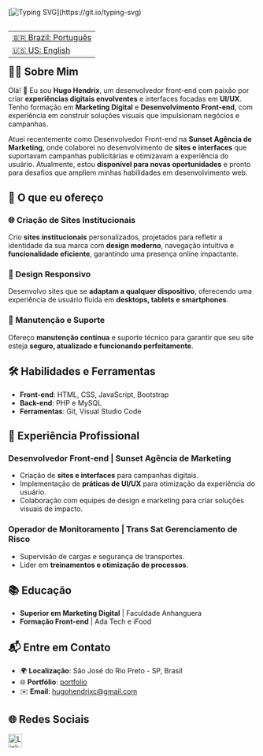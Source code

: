 

[![Typing SVG](https://readme-typing-svg.demolab.com?font=Fira+Code&pause=1000&color=F7B027&random=false&width=435&lines=Ol%C3%A1!+%F0%9F%91%8B+Meu+nome+%C3%A9+Hugo+Hendrix...;Sou+um+desenvolvedor+front+end.)](https://git.io/typing-svg)

<table align="right">
 <tr>
   <td><a href="https://github.com/HugoHendrix/hugohendrix/blob/main/README.md">🇧🇷 Brazil: Português</a></td>
 </tr> 
 <tr>
   <td><a href="https://github.com/HugoHendrix/hugohendrix/blob/main/README-en.md">🇺🇸 US: English</a></td>
 </tr>
</table>

## 👨‍💻 **Sobre Mim**

Olá! 👋 Eu sou **Hugo Hendrix**, um desenvolvedor front-end com paixão por criar **experiências digitais envolventes** e interfaces focadas em **UI/UX**. Tenho formação em **Marketing Digital** e **Desenvolvimento Front-end**, com experiência em construir soluções visuais que impulsionam negócios e campanhas.

Atuei recentemente como Desenvolvedor Front-end na **Sunset Agência de Marketing**, onde colaborei no desenvolvimento de **sites e interfaces** que suportavam campanhas publicitárias e otimizavam a experiência do usuário. Atualmente, estou **disponível para novas oportunidades** e pronto para desafios que ampliem minhas habilidades em desenvolvimento web.

## 🚀 O que eu ofereço

### 🌐 Criação de Sites Institucionais

Crio **sites institucionais** personalizados, projetados para refletir a identidade da sua marca com **design moderno**, navegação intuitiva e **funcionalidade eficiente**, garantindo uma presença online impactante.

### 📱 Design Responsivo

Desenvolvo sites que se **adaptam a qualquer dispositivo**, oferecendo uma experiência de usuário fluida em **desktops, tablets e smartphones**.

### 🔧 Manutenção e Suporte

Ofereço **manutenção contínua** e suporte técnico para garantir que seu site esteja **seguro, atualizado e funcionando perfeitamente**.

## 🛠️ **Habilidades e Ferramentas**

- **Front-end**: HTML, CSS, JavaScript, Bootstrap
- **Back-end**: PHP e MySQL
- **Ferramentas**: Git, Visual Studio Code

## 💼 **Experiência Profissional**

### **Desenvolvedor Front-end | Sunset Agência de Marketing**
- Criação de **sites e interfaces** para campanhas digitais.
- Implementação de **práticas de UI/UX** para otimização da experiência do usuário.
- Colaboração com equipes de design e marketing para criar soluções visuais de impacto.

### **Operador de Monitoramento | Trans Sat Gerenciamento de Risco**
- Supervisão de cargas e segurança de transportes.
- Líder em **treinamentos e otimização de processos**.

## 📚 **Educação**

- **Superior em Marketing Digital** | Faculdade Anhanguera
- **Formação Front-end** | Ada Tech e iFood

## 📬 **Entre em Contato**

- 🌍 **Localização**: São José do Rio Preto - SP, Brasil
- 🌐 **Portfólio**: [portfolio](https://hugohendrix.github.io/portfolio-hugo/)
- ✉️ **Email**: [hugohendrixc@gmail.com](mailto:hugohendrixc@gmail.com)

## 🌐 **Redes Sociais**
<a href="https://www.linkedin.com/in/hugohendrix" target="_blank">
  <img src="https://raw.githubusercontent.com/danielcranney/readme-generator/main/public/icons/socials/linkedin.svg" width="28" height="28" alt="LinkedIn" />
</a>

